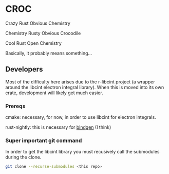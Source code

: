 # CROC
Crazy Rust Obvious Chemistry

Chemistry Rusty Obvious Crocodile

Cool Rust Open Chemistry 

Basically, it probably means something...


## Developers
Most of the difficulty here arises due to the r-libcint project (a wrapper around the libcint electron integral library). When this is moved into its own crate, development will likely get much easier. 

### Prereqs
cmake: necessary, for now, in order to use libcint for electron integrals.

rust-nightly: this is necessary for [bindgen](https://crates.io/crates/bindgen) (I think)

### Super important git command
In order to get the libcint library you must recusively call the submodules during the clone.
``` bash
git clone --recurse-submodules <this repo>

```


